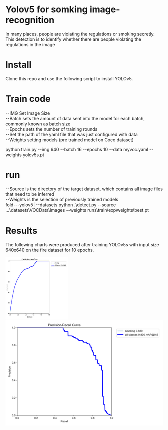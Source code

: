 # Yolov5 for somking image-recognition
In many places, people are violating the regulations or smoking secretly. This detection is to identify whether there are people violating the regulations in the image
# Install
Clone this repo and use the following script to install YOLOv5.
# Train code
  --IMG Set Image Size  
  --Batch sets the amount of data sent into the model for each batch, commonly known as batch size  
  --Epochs sets the number of training rounds  
  --Set the path of the yaml file that was just configured with data  
  --Weights setting models (pre trained model on Coco dataset)  
  
  python train.py --img 640 --batch 16 --epochs 10 --data myvoc.yaml --weights yolov5s.pt
  
# run 
  --Source is the directory of the target dataset, which contains all image files that need to be inferred  
  --Weights is the selection of previously trained models  
  fold---yolov5
       |--datasets
  python .\detect.py --source ...\datasets\VOCData\images --weights runs\train\exp\weights\best.pt

# Results
The following charts were produced after training YOLOv5s with input size 640x640 on the fire dataset for 10 epochs.


<img src="/results/P_curve.png" alt="image-1" width="200" height="200" style="display: inline-block" />
<img src="/results/PR_curve.png" alt="image-2" style="display: inline-block" />
